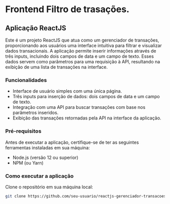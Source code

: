 # Frontend Filtro de trasações.

## Aplicação ReactJS

Este é um projeto ReactJS que atua como um gerenciador de transações, proporcionando aos usuários uma interface intuitiva para filtrar e visualizar dados transacionais. A aplicação permite inserir informações através de três inputs, incluindo dois campos de data e um campo de texto. Esses dados servem como parâmetros para uma requisição à API, resultando na exibição de uma lista de transações na interface.

### Funcionalidades

- Interface de usuário simples com uma única página.
- Três inputs para inserção de dados: dois campos de data e um campo de texto.
- Integração com uma API para buscar transações com base nos parâmetros inseridos.
- Exibição das transações retornadas pela API na interface da aplicação.

### Pré-requisitos

Antes de executar a aplicação, certifique-se de ter as seguintes ferramentas instaladas em sua máquina:

- Node.js (versão 12 ou superior)
- NPM (ou Yarn)

### Como executar a aplicação

Clone o repositório em sua máquina local:

```bash
git clone https://github.com/seu-usuario/reactjs-gerenciador-transacoes.git
